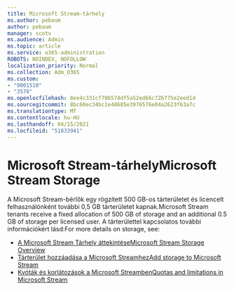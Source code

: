 ```yaml
---
title: Microsoft Stream-tárhely
ms.author: pebaum
author: pebaum
manager: scotv
ms.audience: Admin
ms.topic: article
ms.service: o365-administration
ROBOTS: NOINDEX, NOFOLLOW
localization_priority: Normal
ms.collection: Adm_O365
ms.custom:
- "9001510"
- "3570"
ms.openlocfilehash: 8ee4c331cf706574df5a52ed66c72b775e2eed1d
ms.sourcegitcommit: 8bc60ec34bc1e40685e3976576e04a2623f63a7c
ms.translationtype: MT
ms.contentlocale: hu-HU
ms.lasthandoff: 04/15/2021
ms.locfileid: "51833941"
---
```

# <a name="microsoft-stream-storage"></a><span data-ttu-id="8d8bd-102">Microsoft Stream-tárhely</span><span class="sxs-lookup"><span data-stu-id="8d8bd-102">Microsoft Stream Storage</span></span>

<span data-ttu-id="8d8bd-103">A Microsoft Stream-bérlők egy rögzített 500 GB-os tárterületet és licencelt felhasználónként további 0,5 GB tárterületet kapnak.</span><span class="sxs-lookup"><span data-stu-id="8d8bd-103">Microsoft Stream tenants receive a fixed allocation of 500 GB of storage and an additional 0.5 GB of storage per licensed user.</span></span>
<span data-ttu-id="8d8bd-104">A tárterülettel kapcsolatos további információkért lásd:</span><span class="sxs-lookup"><span data-stu-id="8d8bd-104">For more details on storage, see:</span></span>

- [<span data-ttu-id="8d8bd-105">A Microsoft Stream Tárhely áttekintése</span><span class="sxs-lookup"><span data-stu-id="8d8bd-105">Microsoft Stream Storage Overview</span></span>](https://docs.microsoft.com/stream/license-overview#storage)
- [<span data-ttu-id="8d8bd-106">Tárterület hozzáadása a Microsoft Streamhez</span><span class="sxs-lookup"><span data-stu-id="8d8bd-106">Add storage to Microsoft Stream</span></span>](https://docs.microsoft.com/stream/storage-add-on)
- [<span data-ttu-id="8d8bd-107">Kvóták és korlátozások a Microsoft Streamben</span><span class="sxs-lookup"><span data-stu-id="8d8bd-107">Quotas and limitations in Microsoft Stream</span></span>](https://docs.microsoft.com/stream/quotas-and-limitations)
